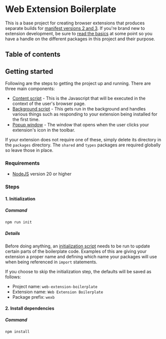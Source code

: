 # Web Extension Boilerplate

This is a base project for creating browser extensions that produces separate
builds for
[manifest versions 2 and 3](https://developer.mozilla.org/en-US/docs/Mozilla/Add-ons/WebExtensions/manifest.json).
If you're brand new to extension development, be sure to
[read the basics](https://developer.mozilla.org/en-US/docs/Mozilla/Add-ons/WebExtensions)
at some point so you have a handle on the different packages in this project and
their purpose.

## Table of contents

## Getting started

Following are the steps to getting the project up and running. There are three
main components:

- [Content script](https://developer.mozilla.org/en-US/docs/Mozilla/Add-ons/WebExtensions/Content_scripts) -
  This is the Javascript that will be executed in the context of the user's
  browser page.
- [Background script](https://developer.mozilla.org/en-US/docs/Mozilla/Add-ons/WebExtensions/Background_scripts) -
  This gets run in the background and handles various things such as responding
  to your extension being installed for the first time.
- [Popup window](https://developer.mozilla.org/en-US/docs/Mozilla/Add-ons/WebExtensions/user_interface) -
  The window that opens when the user clicks your extension's icon in the
  toolbar.

If your extension does not require one of these, simply delete its directory in
the `packages` directory. The `shared` and `types` packages are required
globally so leave those in place.

### Requirements

- [NodeJS](https://nodejs.org/) version 20 or higher

### Steps

#### 1. Initialization

##### Command

```sh
npm run init
```

##### Details

Before doing anything, an [initialization script](./scripts/init.ts) needs to be
run to update certain parts of the boilerplate code. Examples of this are giving
your extension a proper name and defining which name your packages will use when
being referenced in `import` statements.

If you choose to skip the initialization step, the defaults will be saved as
follows:

- Project name: `web-extension-boilerplate`
- Extension name: `Web Extension Boilerplate`
- Package prefix: `wexb`

#### 2. Install dependencies

##### Command

```sh
npm install
```

